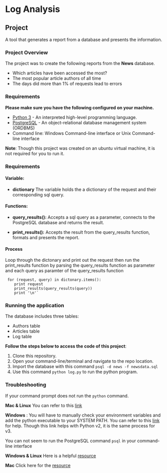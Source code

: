# Log Analysis

## Project
A tool that generates a report from a database and presents the information.

### Project Overview
The project was to create the following reports from the **News** database.
- Which articles have been accessed the most? 
- The most popular article authors of all time
- The days did more than 1% of requests lead to errors


### Requirements
**Please make sure you have the following configured on your machine.**

- [Python 3](https://www.python.org/download/releases/3.0/) -  An interpreted high-level programming language.
- [PostgreSQL](https://www.postgresql.org/) -  An object-relational database management system (ORDBMS)
- Command line:  Windows Command-line interface or Unix Command-line interface

**Note**: Though this project was created on an ubuntu virtual machine, it is not required for you to run it.

### Requirements

#### Variable:
* **dictionary** The variable holds the a dictionary of the request and their corresponding sql query.

#### Functions:
* **query_results():** Accepts a sql query as a parameter, connects to the PostgreSQL database and returns the result.

* **print_results():** Accepts the result from the query_results function, formats and presents the report.

#### Process
Loop through the dictonary and print out the request then run the print_results function by parsing the query_results function as parameter and each query as paramter of the query_results function
```
 for (request, query) in dictonary.items():
    print request
    print_results(query_results(query))
    print '\n'`
```

###  Running the application
The database includes three tables:
- Authors table
- Articles table
- Log table

**Follow the steps below to access the code of this project**:
1. Clone this repository.
2. Open your command-line/terminal and navigate to the repo location.
 11.  Import the database with this command  `psql -d news -f newsdata.sql`
 11. Use this command `python log.py` to run the python program.


###  Troubleshooting
If your command prompt does not run the `python` command.

**Mac & Linux**
You can refer to this [link](https://www.cyberciti.biz/faq/bash-python-command-not-found/ "link")

**Windows** : You will have to manually check your environment variables and add the python executable to your  SYSTEM PATH. You can refer to this [link](https://stackoverflow.com/questions/13596505/python-not-working-in-command-prompt?answertab=votes#tab-top "link") for help. Though this link helps with Python v2, it is the same process for v3.

You can not seem to run the PostgreSQL command `psql` in your command-line interface

**Windows & Linux**
Here is a helpful [resource](https://www.enterprisedb.com/es/docs/en/9.3/instguide/Postgres_Plus_Advanced_Server_Installation_Guide.1.32.html "resource")

**Mac**
Click here for the [resource](https://launchschool.com/blog/how-to-install-postgresql-on-a-mac "resource")